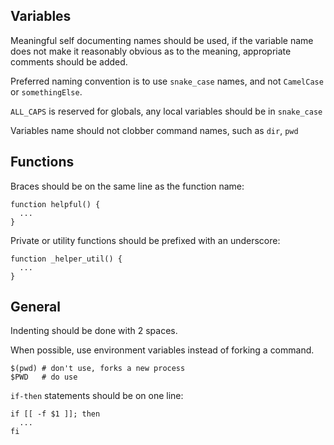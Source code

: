 ## Variables

Meaningful self documenting names should be used, if the variable name does not make it reasonably obvious as to the meaning, appropriate comments should be added.

Preferred naming convention is to use `snake_case` names, and not `CamelCase` or `somethingElse`.

`ALL_CAPS` is reserved for globals, any local variables should be in `snake_case`

Variables name should not clobber command names, such as `dir`, `pwd`


## Functions

Braces should be on the same line as the function name:

    function helpful() {
      ...
    }

Private or utility functions should be prefixed with an underscore:

    function _helper_util() {
      ...
    }


## General

Indenting should be done with 2 spaces.

When possible, use environment variables instead of forking a command.

    $(pwd) # don't use, forks a new process
    $PWD   # do use

`if-then` statements should be on one line:

    if [[ -f $1 ]]; then
      ...
    fi
